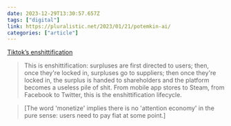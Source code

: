 ```yaml
---
date: 2023-12-29T13:30:57.657Z
tags: ["digital"]
link: https://pluralistic.net/2023/01/21/potemkin-ai/
categories: ["article"]
---
```

[Tiktok’s enshittification](https://pluralistic.net/2023/01/21/potemkin-ai/)

> This is enshittification: surpluses are first directed to users; then, once they're locked in, surpluses go to suppliers; then once they're locked in, the surplus is handed to shareholders and the platform becomes a useless pile of shit. From mobile app stores to Steam, from Facebook to Twitter, this is the enshittification lifecycle.

> [The word 'monetize' implies there is no 'attention economy' in the pure sense: users need to pay fiat at some point.]
